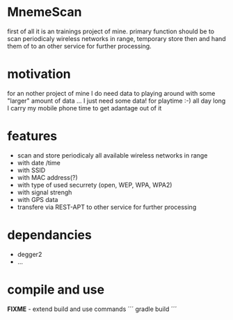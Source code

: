# MnemeScan
first of all it is an trainings project of mine.
primary function should be to scan periodicaly wireless networks in range,
temporary store then and hand them of to an other service for further processing.

# motivation
for an nother project of mine I do need data to playing around with some "larger" amount of data
... I just need some data! for playtime :-)
all day long I carry my mobile phone time to get adantage out of it

# features
* scan and store periodicaly all available wireless networks in range
 * with date /time
 * with SSID
 * with MAC address(?)
 * with type of used securrety (open, WEP, WPA, WPA2)
 * with signal strengh
 * with GPS data
* transfere via REST-APT to other service for further processing

# dependancies
* degger2
* ...

# compile and use
**FIXME** - extend build and use commands
´´´
gradle build
´´´